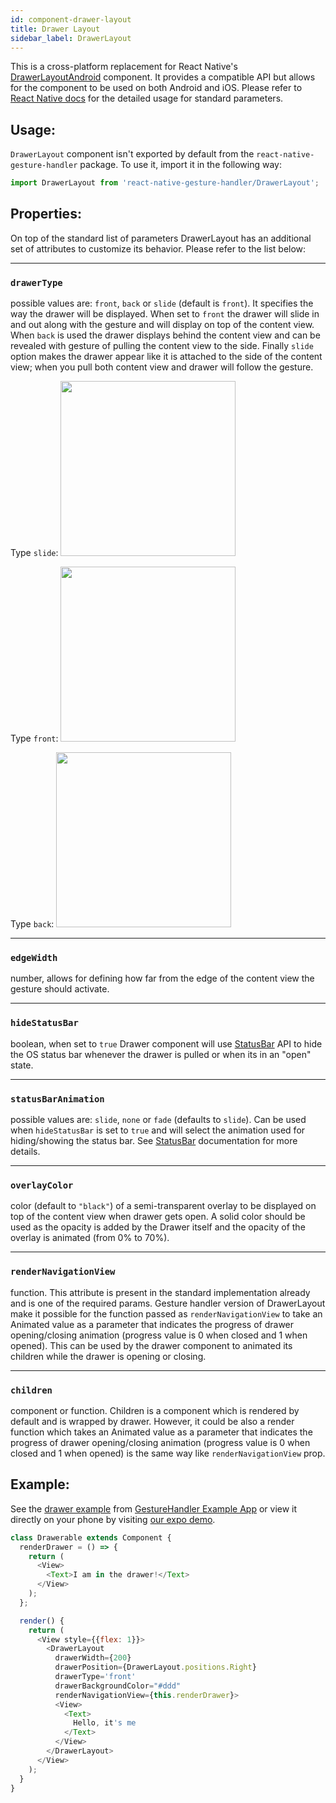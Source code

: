 ```yaml
---
id: component-drawer-layout
title: Drawer Layout
sidebar_label: DrawerLayout
---
```


This is a cross-platform replacement for React Native's [DrawerLayoutAndroid](http://facebook.github.io/react-native/docs/drawerlayoutandroid.html) component. It provides a compatible API but allows for the component to be used on both Android and iOS. Please refer to [React Native docs](http://facebook.github.io/react-native/docs/drawerlayoutandroid.html) for the detailed usage for standard parameters.

## Usage:

`DrawerLayout` component isn't exported by default from the `react-native-gesture-handler` package. To use it, import it in the following way:
```js
import DrawerLayout from 'react-native-gesture-handler/DrawerLayout';
```

## Properties:

On top of the standard list of parameters DrawerLayout has an additional set of attributes to customize its behavior. Please refer to the list below:

---
### `drawerType`
possible values are: `front`, `back` or `slide` (default is `front`). It specifies the way the drawer will be displayed. When set to `front` the drawer will slide in and out along with the gesture and will display on top of the content view. When `back` is used the drawer displays behind the content view and can be revealed with gesture of pulling the content view to the side. Finally `slide` option makes the drawer appear like it is attached to the side of the content view; when you pull both content view and drawer will follow the gesture.

Type `slide`:
<img src="assets/drawer-slide.gif" width="280" />

Type `front`:
<img src="assets/drawer-front.gif" width="280" />

Type `back`:
<img src="assets/drawer-back.gif" width="280" />

---
### `edgeWidth`
number, allows for defining how far from the edge of the content view the gesture should activate.

---
### `hideStatusBar`
boolean, when set to `true` Drawer component will use [StatusBar](http://facebook.github.io/react-native/docs/statusbar.html) API to hide the OS status bar whenever the drawer is pulled or when its in an "open" state.

---
### `statusBarAnimation`
possible values are: `slide`, `none` or `fade` (defaults to `slide`). Can be used when `hideStatusBar` is set to `true` and will select the animation used for hiding/showing the status bar. See [StatusBar](http://facebook.github.io/react-native/docs/statusbar.html#statusbaranimation) documentation for more details.

---
### `overlayColor`
color (default to `"black"`) of a semi-transparent overlay to be displayed on top of the content view when drawer gets open. A solid color should be used as the opacity is added by the Drawer itself and the opacity of the overlay is animated (from 0% to 70%).

---
### `renderNavigationView`
function. This attribute is present in the standard implementation already and is one of the required params. Gesture handler version of DrawerLayout make it possible for the function passed as `renderNavigationView` to take an Animated value as a parameter that indicates the progress of drawer opening/closing animation (progress value is 0 when closed and 1 when opened). This can be used by the drawer component to animated its children while the drawer is opening or closing.

---
### `children`
component or function. Children is a component which is rendered by default and is wrapped by drawer. However, it could be also a render function which takes an Animated value as a parameter that indicates the progress of drawer opening/closing animation (progress value is 0 when closed and 1 when opened) is the same way like `renderNavigationView` prop.

## Example:
See the [drawer example](https://github.com/software-mansion/react-native-gesture-handler/blob/master/Example/horizontalDrawer/index.js) from [GestureHandler Example App](example.md) or view it directly on your phone by visiting [our expo demo](https://expo.io/@sauzy3450/react-native-gesture-handler-demo).
```js
class Drawerable extends Component {
  renderDrawer = () => {
    return (
      <View>
        <Text>I am in the drawer!</Text>
      </View>
    );
  };

  render() {
    return (
      <View style={{flex: 1}}>
        <DrawerLayout
          drawerWidth={200}
          drawerPosition={DrawerLayout.positions.Right}
          drawerType='front'
          drawerBackgroundColor="#ddd"
          renderNavigationView={this.renderDrawer}>
          <View>
            <Text>
              Hello, it's me
            </Text>
          </View>
        </DrawerLayout>
      </View>
    );
  }
}

```


